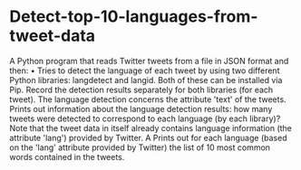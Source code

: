 # Detect-top-10-languages-from-tweet-data

A Python program that reads Twitter tweets from a file in JSON format and then:
•	Tries to detect the language of each tweet by using two different Python libraries: langdetect and langid. Both of these can be installed via Pip. 
	Record the detection results separately for both libraries (for each tweet). 
The language detection concerns the attribute 'text' of the tweets.
Prints out information about the language detection results: how many tweets were detected to correspond to each language (by each library)? 
Note that the tweet data in itself already contains language information (the attribute 'lang') provided by Twitter. A
Prints out for each language (based on the 'lang' attribute provided by Twitter) the list of 10 most common words contained in the tweets.

